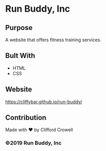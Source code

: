 # Run Buddy, Inc

## Purpose
A website that offers fitness training services.

## Bult With
* HTML
* CSS

## Website
https://cliffybar.github.io/run-buddy/

## Contribution
Made with ❤️ by Clifford Crowell

### ©️2019 Run Buddy, Inc 
